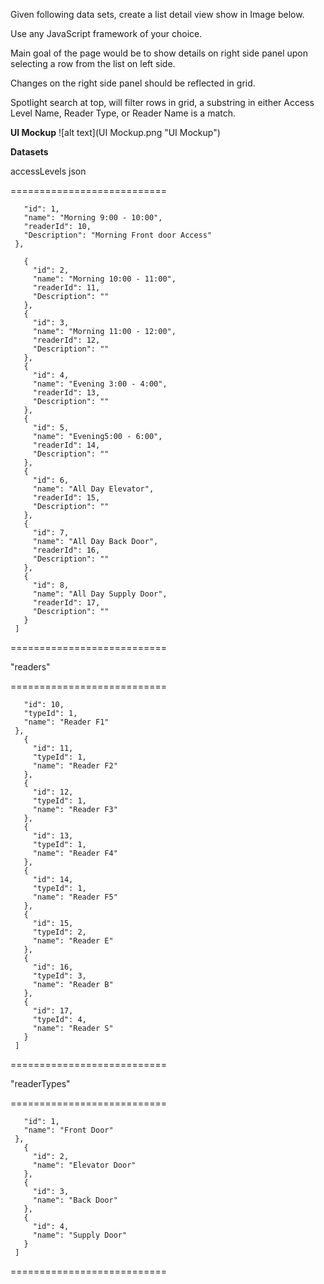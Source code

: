Given following data sets, create a list detail view show in Image below.

Use any JavaScript framework of your choice.

Main goal of the page would be to show details on right side panel upon selecting a row from the list on left side.

Changes on the right side panel should be reflected in grid.

Spotlight search at top, will filter rows in grid, a substring in either Access Level Name, Reader Type, or Reader Name is a match.

**UI Mockup**
![alt text](UI Mockup.png "UI Mockup")
 
**Datasets**

accessLevels json

===========================  
```[{  
   "id": 1,  
   "name": "Morning 9:00 - 10:00",  
   "readerId": 10,  
   "Description": "Morning Front door Access"  
 },  
 
   {
     "id": 2,
     "name": "Morning 10:00 - 11:00",
     "readerId": 11,
     "Description": ""
   },
   {
     "id": 3,
     "name": "Morning 11:00 - 12:00",
     "readerId": 12,
     "Description": ""
   },
   {
     "id": 4,
     "name": "Evening 3:00 - 4:00",
     "readerId": 13,
     "Description": ""
   },
   {
     "id": 5,
     "name": "Evening5:00 - 6:00",
     "readerId": 14,
     "Description": ""
   },
   {
     "id": 6,
     "name": "All Day Elevator",
     "readerId": 15,
     "Description": ""
   },
   {
     "id": 7,
     "name": "All Day Back Door",
     "readerId": 16,
     "Description": ""
   },
   {
     "id": 8,
     "name": "All Day Supply Door",
     "readerId": 17,
     "Description": ""
   }
 ]
```
===========================  

 &quot;readers&quot;  

===========================  

```[{
   "id": 10,
   "typeId": 1,
   "name": "Reader F1"
 },
   {
     "id": 11,
     "typeId": 1,
     "name": "Reader F2"
   },
   {
     "id": 12,
     "typeId": 1,
     "name": "Reader F3"
   },
   {
     "id": 13,
     "typeId": 1,
     "name": "Reader F4"
   },
   {
     "id": 14,
     "typeId": 1,
     "name": "Reader F5"
   },
   {
     "id": 15,
     "typeId": 2,
     "name": "Reader E"
   },
   {
     "id": 16,
     "typeId": 3,
     "name": "Reader B"
   },
   {
     "id": 17,
     "typeId": 4,
     "name": "Reader S"
   }
 ]
```

===========================  

 &quot;readerTypes&quot;  

===========================  
```[{
   "id": 1,
   "name": "Front Door"
 },
   {
     "id": 2,
     "name": "Elevator Door"
   },
   {
     "id": 3,
     "name": "Back Door"
   },
   {
     "id": 4,
     "name": "Supply Door"
   }
 ]
```

===========================